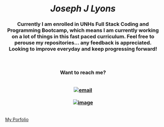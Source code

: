 


***<h1 align="center" color="red"> Joseph J Lyons </h1>***


<h3 align="center"> Currently I am enrolled in UNHs Full Stack Coding and Programming Bootcamp, which means I am currently working on a lot of things in this fast paced curriculum. Feel free to perouse my repositories... any feedback is appreciated. Looking to improve everyday and keep progressing forward! </h3> <br>

<h3 style="text-align: center"> Want to reach me?
<br>
<br>

 [![email](	https://img.shields.io/badge/Gmail-D14836?style=for-the-badge&logo=gmail&logoColor=white)][1] <br><br>
 [![image](https://img.shields.io/badge/LinkedIn-0077B5?style=for-the-badge&logo=linkedin&logoColor=white)][2] <br><br>

</h3>

[1]: mailto:josephjlyons90@gmail.com
[2]: https://www.linkedin.com/in/joseph-lyons-0a2630200/
[My Porfolio](https://josephjlyons.github.io/Responsive-Portfolio/)

<!--
**Josephjlyons/Josephjlyons** is a ✨ _special_ ✨ repository because its `README.md` (this file) appears on your GitHub profile.

Here are some ideas to get you started:

- 🔭 I’m currently working on ...
- 🌱 I’m currently learning ...
- 👯 I’m looking to collaborate on ...
- 🤔 I’m looking for help with ...
- 💬 Ask me about ...
- 📫 How to reach me: ...
- 😄 Pronouns: ...
- ⚡ Fun fact: ...
-->
